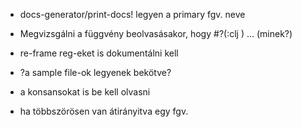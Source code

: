 
- docs-generator/print-docs! legyen a primary fgv. neve

- Megvizsgálni a függvény beolvasásakor, hogy #?(:clj ) ...
  (minek?)

- re-frame reg-eket is dokumentálni kell

- ?a sample file-ok legyenek bekötve?

- a konsansokat is be kell olvasni

- ha többszörösen van átirányitva egy fgv.
